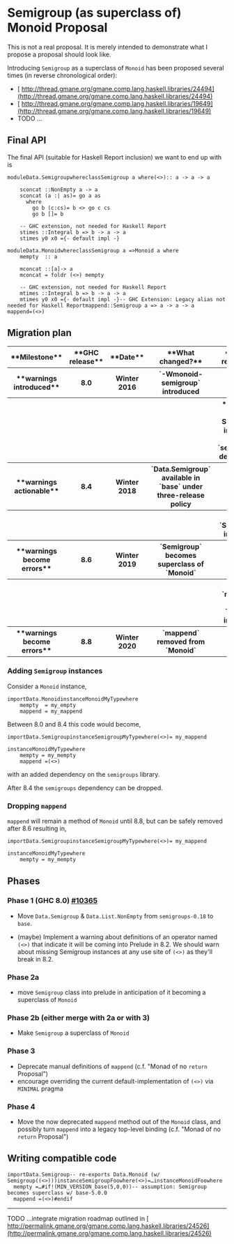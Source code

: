 # Semigroup (as superclass of) Monoid Proposal


This is not a real proposal. It is merely intended to demonstrate what I propose a proposal should look like.


Introducing `Semigroup` as a superclass of `Monoid` has been proposed several times (in reverse chronological order):

- [ http://thread.gmane.org/gmane.comp.lang.haskell.libraries/24494](http://thread.gmane.org/gmane.comp.lang.haskell.libraries/24494)
- [ http://thread.gmane.org/gmane.comp.lang.haskell.libraries/19649](http://thread.gmane.org/gmane.comp.lang.haskell.libraries/19649)
- TODO ...

## Final API


The final API (suitable for Haskell Report inclusion) we want to end up with is

```
moduleData.SemigroupwhereclassSemigroup a where(<>):: a -> a -> a

    sconcat ::NonEmpty a -> a
    sconcat (a :| as)= go a as
      where
        go b (c:cs)= b <> go c cs
        go b []= b

    -- GHC extension, not needed for Haskell Report
    stimes ::Integral b => b -> a -> a
    stimes y0 x0 ={- default impl -}
```

```
moduleData.MonoidwhereclassSemigroup a =>Monoid a where
    mempty  :: a

    mconcat ::[a]-> a
    mconcat = foldr (<>) mempty

    -- GHC extension, not needed for Haskell Report
    mtimes ::Integral b => b -> a -> a
    mtimes y0 x0 ={- default impl -}-- GHC Extension: Legacy alias not needed for Haskell Reportmappend::Semigroup a => a -> a -> a
mappend=(<>)
```

## Migration plan

<table><tr><th>**Milestone**</th>
<th>**GHC release**</th>
<th>**Date**</th>
<th>**What changed?**</th>
<th>**Action required**</th></tr>
<tr><th>**warnings introduced**</th>
<th> 8.0               </th>
<th> Winter 2016       </th>
<th>`-Wmonoid-semigroup` introduced                                     </th>
<th></th></tr>
<tr><th></th>
<th></th>
<th></th>
<th></th>
<th>*optional* Add Semigroup instances  and `semigroups` dependency 
</th></tr>
<tr><th>**warnings actionable**</th>
<th> 8.4               </th>
<th> Winter 2018       </th>
<th>`Data.Semigroup` available in `base` under three-release policy     </th>
<th></th></tr>
<tr><th></th>
<th></th>
<th></th>
<th></th>
<th> Add `Semigroup` instances                                         
</th></tr>
<tr><th>**warnings become errors**</th>
<th> 8.6               </th>
<th> Winter 2019       </th>
<th>`Semigroup` becomes superclass of `Monoid`</th>
<th></th></tr>
<tr><th></th>
<th></th>
<th></th>
<th></th>
<th> Remove `mappend` from `Monoid` instances                          
</th></tr>
<tr><th>**warnings become errors**</th>
<th> 8.8               </th>
<th> Winter 2020       </th>
<th>`mappend` removed from `Monoid`</th>
<th></th></tr></table>

### Adding `Semigroup` instances


Consider a `Monoid` instance,

```
importData.MonoidinstanceMonoidMyTypewhere
    mempty  = my_empty
    mappend = my_mappend
```


Between 8.0 and 8.4 this code would become,

```
importData.SemigroupinstanceSemigroupMyTypewhere(<>)= my_mappend

instanceMonoidMyTypewhere
    mempty = my_mempty
    mappend =(<>)
```


with an added dependency on the `semigroups` library.


After 8.4 the `semigroups` dependency can be dropped.

### Dropping `mappend`

`mappend` will remain a method of `Monoid` until 8.8, but can be safely removed after 8.6 resulting in,

```
importData.SemigroupinstanceSemigroupMyTypewhere(<>)= my_mappend

instanceMonoidMyTypewhere
    mempty = my_mempty
```

## Phases

### Phase 1 (GHC 8.0)  [\#10365](https://gitlab.haskell.org//ghc/ghc/issues/10365)

- Move `Data.Semigroup` & `Data.List.NonEmpty` from `semigroups-0.18` to `base`.

- (maybe) Implement a warning about definitions of an operator named `(<>)` that indicate it will be coming into Prelude in 8.2. We should warn about missing Semigroup instances at any use site of `(<>)` as they'll break in 8.2.

### Phase 2a

- move `Semigroup` class into prelude in anticipation of it becoming a superclass of `Monoid`

### Phase 2b (either merge with 2a or with 3)

- Make `Semigroup` a superclass of `Monoid`

### Phase 3

- Deprecate manual definitions of `mappend` (c.f. "Monad of no `return` Proposal") 
- encourage overriding the current default-implementation of `(<>)` via `MINIMAL` pragma

### Phase 4

- Move the now deprecated `mappend` method out of the `Monoid` class, and possibly turn `mappend` into a legacy top-level binding (c.f. "Monad of no `return` Proposal")

## Writing compatible code

```
importData.Semigroup-- re-exports Data.Monoid (w/ Semigroup((<>)))instanceSemigroupFoowhere(<>)=…instanceMonoidFoowhere
  mempty =…#if!(MIN_VERSION_base(5,0,0))-- assumption: Semigroup becomes superclass w/ base-5.0.0
  mappend =(<>)#endif
```

---

TODO ...integrate migration roadmap outlined in [ http://permalink.gmane.org/gmane.comp.lang.haskell.libraries/24526](http://permalink.gmane.org/gmane.comp.lang.haskell.libraries/24526)